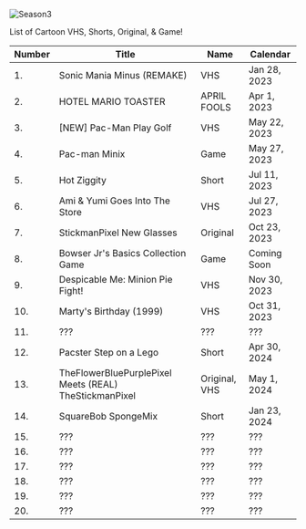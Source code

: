 ![Season3](https://github.com/thestickmanpixel/Season_3/assets/95284026/f7959fa2-56c9-4445-9c06-0f58fdebf356)
 
 
 
 
 
List of Cartoon VHS, Shorts, Original, & Game!
 
 
 


| Number | Title | Name | Calendar |
| --- | --- | --- | --- | 
| 1. | Sonic Mania Minus (REMAKE) | VHS | Jan 28, 2023 |
| 2. | HOTEL MARIO TOASTER | APRIL FOOLS | Apr 1, 2023 |
| 3. | [NEW] Pac-Man Play Golf | VHS | May 22, 2023 |
| 4. | Pac-man Minix | Game | May 27, 2023 |
| 5. | Hot Ziggity | Short | Jul 11, 2023 |
| 6. | Ami & Yumi Goes Into The Store | VHS | Jul 27, 2023 |
| 7. | StickmanPixel New Glasses | Original | Oct 23, 2023 |
| 8. | Bowser Jr's Basics Collection Game | Game | Coming Soon |
| 9. | Despicable Me: Minion Pie Fight! | VHS | Nov 30, 2023 |
| 10. | Marty's Birthday (1999) | VHS | Oct 31, 2023 |
| 11. | ??? | ??? | ??? |
| 12. | Pacster Step on a Lego | Short | Apr 30, 2024 |
| 13. | TheFlowerBluePurplePixel Meets (REAL) TheStickmanPixel | Original, VHS | May 1, 2024 |
| 14. | SquareBob SpongeMix | Short | Jan 23, 2024 |
| 15. | ??? | ??? | ??? |
| 16. | ??? | ??? | ??? |
| 17. | ??? | ??? | ??? |
| 18. | ??? | ??? | ??? |
| 19. | ??? | ??? | ??? |
| 20. | ??? | ??? | ??? |
